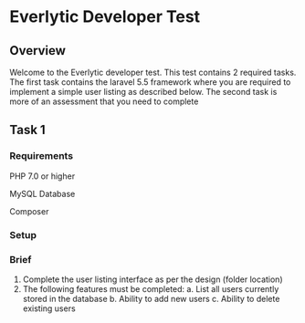 # Everlytic Developer Test
## Overview
Welcome to the Everlytic developer test. This test contains 2 required tasks. The first task contains the laravel 5.5 framework 
where you are required to implement a simple user listing as described below. The second task is more of an assessment that you need 
to complete

## Task 1

### Requirements
PHP 7.0 or higher

MySQL Database

Composer

### Setup

### Brief
1. Complete the user listing interface as per the design (folder location)
2. The following features must be completed:
  a. List all users currently stored in the database
  b. Ability to add new users
  c. Ability to delete existing users
  
  
  


